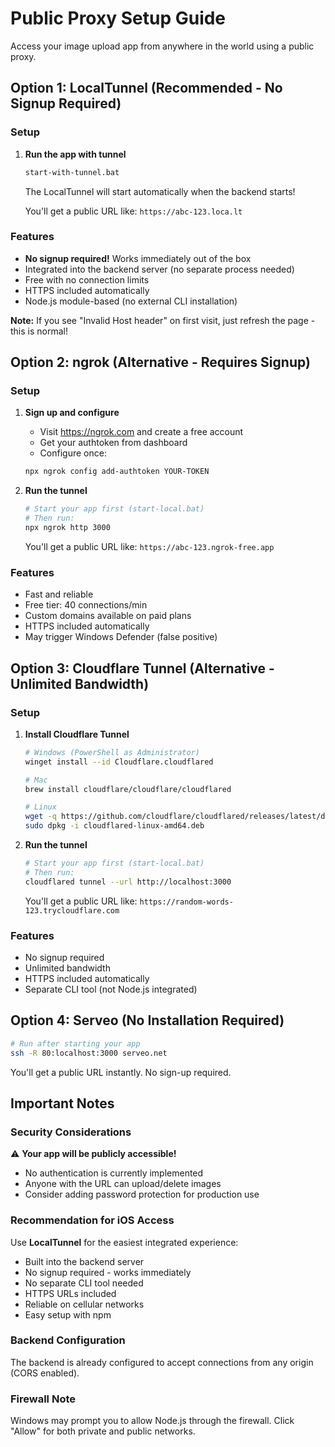 # Public Proxy Setup Guide

Access your image upload app from anywhere in the world using a public proxy.

## Option 1: LocalTunnel (Recommended - No Signup Required)

### Setup

1. **Run the app with tunnel**
   ```bash
   start-with-tunnel.bat
   ```

   The LocalTunnel will start automatically when the backend starts!

   You'll get a public URL like: `https://abc-123.loca.lt`

### Features
- **No signup required!** Works immediately out of the box
- Integrated into the backend server (no separate process needed)
- Free with no connection limits
- HTTPS included automatically
- Node.js module-based (no external CLI installation)

**Note:** If you see "Invalid Host header" on first visit, just refresh the page - this is normal!

## Option 2: ngrok (Alternative - Requires Signup)

### Setup

1. **Sign up and configure**
   - Visit https://ngrok.com and create a free account
   - Get your authtoken from dashboard
   - Configure once:
   ```bash
   npx ngrok config add-authtoken YOUR-TOKEN
   ```

2. **Run the tunnel**
   ```bash
   # Start your app first (start-local.bat)
   # Then run:
   npx ngrok http 3000
   ```

   You'll get a public URL like: `https://abc-123.ngrok-free.app`

### Features
- Fast and reliable
- Free tier: 40 connections/min
- Custom domains available on paid plans
- HTTPS included automatically
- May trigger Windows Defender (false positive)

## Option 3: Cloudflare Tunnel (Alternative - Unlimited Bandwidth)

### Setup

1. **Install Cloudflare Tunnel**
   ```bash
   # Windows (PowerShell as Administrator)
   winget install --id Cloudflare.cloudflared

   # Mac
   brew install cloudflare/cloudflare/cloudflared

   # Linux
   wget -q https://github.com/cloudflare/cloudflared/releases/latest/download/cloudflared-linux-amd64.deb
   sudo dpkg -i cloudflared-linux-amd64.deb
   ```

2. **Run the tunnel**
   ```bash
   # Start your app first (start-local.bat)
   # Then run:
   cloudflared tunnel --url http://localhost:3000
   ```

   You'll get a public URL like: `https://random-words-123.trycloudflare.com`

### Features
- No signup required
- Unlimited bandwidth
- HTTPS included automatically
- Separate CLI tool (not Node.js integrated)

## Option 4: Serveo (No Installation Required)

```bash
# Run after starting your app
ssh -R 80:localhost:3000 serveo.net
```

You'll get a public URL instantly. No sign-up required.

## Important Notes

### Security Considerations
⚠️ **Your app will be publicly accessible!**

- No authentication is currently implemented
- Anyone with the URL can upload/delete images
- Consider adding password protection for production use

### Recommendation for iOS Access
Use **LocalTunnel** for the easiest integrated experience:
- Built into the backend server
- No signup required - works immediately
- No separate CLI tool needed
- HTTPS URLs included
- Reliable on cellular networks
- Easy setup with npm

### Backend Configuration
The backend is already configured to accept connections from any origin (CORS enabled).

### Firewall Note
Windows may prompt you to allow Node.js through the firewall. Click "Allow" for both private and public networks.
